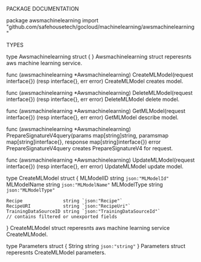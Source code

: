 PACKAGE DOCUMENTATION

package awsmachinelearning
    import "github.com/safehousetech/gocloud/machinelearning/awsmachinelearning"


TYPES

type Awsmachinelearning struct {
}
    Awsmachinelearning struct reperesnts aws machine learning service.

func (awsmachinelearning *Awsmachinelearning) CreateMLModel(request interface{}) (resp interface{}, err error)
    CreateMLModel creates model.

func (awsmachinelearning *Awsmachinelearning) DeleteMLModel(request interface{}) (resp interface{}, err error)
    DeleteMLModel delete model.

func (awsmachinelearning *Awsmachinelearning) GetMLModel(request interface{}) (resp interface{}, err error)
    GetMLModel describe model.

func (awsmachinelearning *Awsmachinelearning) PrepareSignatureV4query(params map[string]string, paramsmap map[string]interface{}, response map[string]interface{}) error
    PrepareSignatureV4query creates PrepareSignatureV4 for request.

func (awsmachinelearning *Awsmachinelearning) UpdateMLModel(request interface{}) (resp interface{}, err error)
    UpdateMLModel update model.

type CreateMLModel struct {
    MLModelID   string `json:"MLModelId"`
    MLModelName string `json:"MLModelName"`
    MLModelType string `json:"MLModelType"`

    Recipe               string `json:"Recipe"`
    RecipeURI            string `json:"RecipeUri"`
    TrainingDataSourceID string `json:"TrainingDataSourceId"`
    // contains filtered or unexported fields
}
    CreateMLModel struct reperesnts aws machine learning service
    CreateMLModel.

type Parameters struct {
    String string `json:"string"`
}
    Parameters struct reperesnts CreateMLModel parameters.
